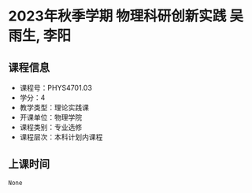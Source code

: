 # 2023年秋季学期 物理科研创新实践 吴雨生, 李阳






## 课程信息

- 课程号：PHYS4701.03
- 学分：4
- 教学类型：理论实践课
- 开课单位：物理学院
- 课程类别：专业选修
- 课程层次：本科计划内课程

## 上课时间

```
None
```

